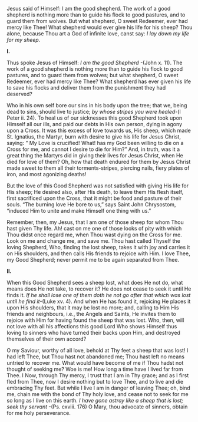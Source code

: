 
Jesus said of Himself: I am the good shepherd. The work of a good shepherd is nothing more than to guide his flock to good pastures, and to guard them from wolves. But what shepherd, O sweet Redeemer, ever had mercy like Thee! What shepherd would ever give his life for his sheep? Thou alone, because Thou art a God of infinite love, canst say: _I lay down my life for my sheep._

**I.**

Thus spoke Jesus of Himself: _I am the good Shepherd_ -(John x. 11). The work of a good shepherd is nothing more than to guide his flock to good pastures, and to guard them from wolves; but what shepherd, O sweet Redeemer, ever had mercy like Thee? What shepherd has ever given his life to save his flocks and deliver them from the punishment they had deserved?

Who in his own self bore our sins in his body upon the tree; that we, being dead to sins, should live to justice; _by whose stripes you were healed_-(l Peter ii. 24). To heal us of our sicknesses this good Shepherd took upon Himself all our ills, and paid our debts in His own person, dying in agony upon a Cross. It was this excess of love towards us, His sheep, which made St. Ignatius, the Martyr, burn with desire to give his life for Jesus Christ, saying: ” My Love is crucified! What! has my God been willing to die on a Cross for me, and cannot I desire to die for Him?” And, in truth, was it a great thing the Martyrs did in giving their lives for Jesus Christ, when He died for love of them? Oh, how that death endured for them by Jesus Christ made sweet to them all their torments-stripes, piercing nails, fiery plates of iron, and most agonizing deaths!

But the love of this Good Shepherd was not satisfied with giving His life for His sheep; He desired also, after His death, to leave them His flesh itself, first sacrificed upon the Cross, that it might be food and pasture of their souls. “The burning love He bore to us,” says Saint John Chrysostom, “induced Him to unite and make Himself one thing with us.”

Remember, then, my Jesus, that I am one of those sheep for whom Thou hast given Thy life. Ah! cast on me one of those looks of pity with which Thou didst once regard me, when Thou wast dying on the Cross for me. Look on me and change me, and save me. Thou hast called Thyself the loving Shepherd, Who, finding the lost sheep, takes it with joy and carries it on His shoulders, and then calls His friends to rejoice with Him. I love Thee, my Good Shepherd; never permit me to be again separated from Thee.

**II.**

When this Good Shepherd sees a sheep lost, what does He not do, what means does He not take, to recover it? He does not cease to seek it until He finds it. _If he shall lose one of them doth he not go after that which was lost until he find it_-(Luke xv. 4). And when He has found it, rejoicing He places it upon His shoulders, that it may be lost no more; and, calling to Him His friends and neighbours, i.e., the Angels and Saints, He invites them to rejoice with Him for having found the sheep that was lost. Who, then, will not love with all his affections this good Lord Who shows Himself thus loving to sinners who have turned their backs upon Him, and destroyed themselves of their own accord?

O my Saviour, worthy of all love, behold at Thy feet a sheep that was lost! I had left Thee, but Thou hast not abandoned me; Thou hast left no means untried to recover me. What would have become of me if Thou hadst not thought of seeking me? Woe is me! How long a time have I lived far from Thee. I Now, through Thy mercy, I trust that I am in Thy grace; and as I first fled from Thee, now I desire nothing but to love Thee, and to live and die embracing Thy feet. But while I live I am in danger of leaving Thee; oh, bind me, chain me with the bond of Thy holy love, and cease not to seek for me so long as I live on this earth. _I have gone astray like a sheep that is lost; seek thy servant_ -(Ps. cxviii. 176) O Mary, thou advocate of sinners, obtain for me holy perseverance.

